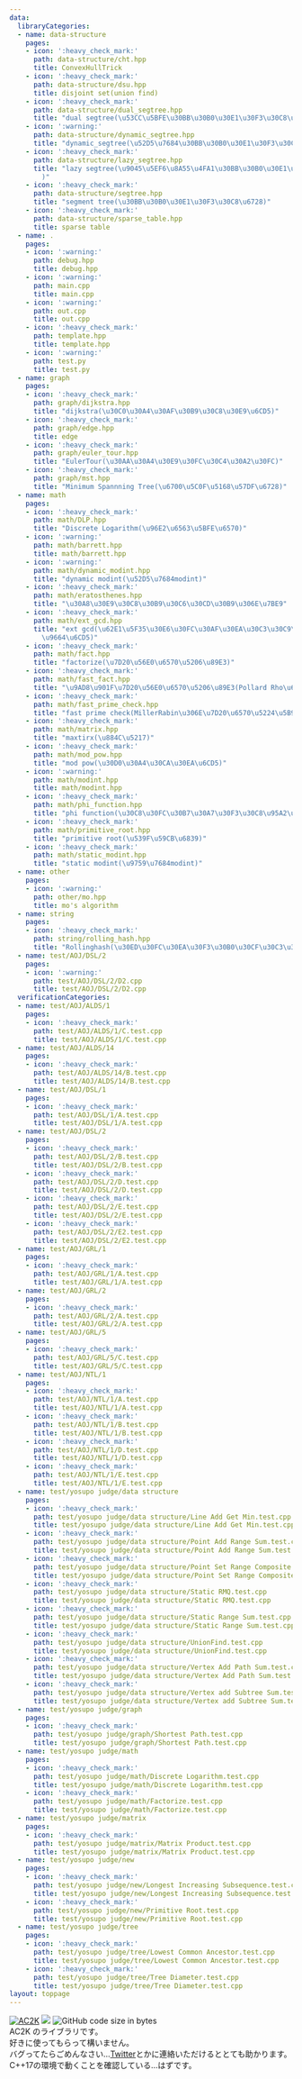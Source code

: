 ```yaml
---
data:
  libraryCategories:
  - name: data-structure
    pages:
    - icon: ':heavy_check_mark:'
      path: data-structure/cht.hpp
      title: ConvexHullTrick
    - icon: ':heavy_check_mark:'
      path: data-structure/dsu.hpp
      title: disjoint set(union find)
    - icon: ':heavy_check_mark:'
      path: data-structure/dual_segtree.hpp
      title: "dual segtree(\u53CC\u5BFE\u30BB\u30B0\u30E1\u30F3\u30C8\u6728)"
    - icon: ':warning:'
      path: data-structure/dynamic_segtree.hpp
      title: "dynamic_segtree(\u52D5\u7684\u30BB\u30B0\u30E1\u30F3\u30C8\u6728)"
    - icon: ':heavy_check_mark:'
      path: data-structure/lazy_segtree.hpp
      title: "lazy segtree(\u9045\u5EF6\u8A55\u4FA1\u30BB\u30B0\u30E1\u30F3\u30C8\u6728\
        )"
    - icon: ':heavy_check_mark:'
      path: data-structure/segtree.hpp
      title: "segment tree(\u30BB\u30B0\u30E1\u30F3\u30C8\u6728)"
    - icon: ':heavy_check_mark:'
      path: data-structure/sparse_table.hpp
      title: sparse table
  - name: .
    pages:
    - icon: ':warning:'
      path: debug.hpp
      title: debug.hpp
    - icon: ':warning:'
      path: main.cpp
      title: main.cpp
    - icon: ':warning:'
      path: out.cpp
      title: out.cpp
    - icon: ':heavy_check_mark:'
      path: template.hpp
      title: template.hpp
    - icon: ':warning:'
      path: test.py
      title: test.py
  - name: graph
    pages:
    - icon: ':heavy_check_mark:'
      path: graph/dijkstra.hpp
      title: "dijkstra(\u30C0\u30A4\u30AF\u30B9\u30C8\u30E9\u6CD5)"
    - icon: ':heavy_check_mark:'
      path: graph/edge.hpp
      title: edge
    - icon: ':heavy_check_mark:'
      path: graph/euler_tour.hpp
      title: "EulerTour(\u30AA\u30A4\u30E9\u30FC\u30C4\u30A2\u30FC)"
    - icon: ':heavy_check_mark:'
      path: graph/mst.hpp
      title: "Minimum Spannning Tree(\u6700\u5C0F\u5168\u57DF\u6728)"
  - name: math
    pages:
    - icon: ':heavy_check_mark:'
      path: math/DLP.hpp
      title: "Discrete Logarithm(\u96E2\u6563\u5BFE\u6570)"
    - icon: ':warning:'
      path: math/barrett.hpp
      title: math/barrett.hpp
    - icon: ':warning:'
      path: math/dynamic_modint.hpp
      title: "dynamic modint(\u52D5\u7684modint)"
    - icon: ':heavy_check_mark:'
      path: math/eratosthenes.hpp
      title: "\u30A8\u30E9\u30C8\u30B9\u30C6\u30CD\u30B9\u306E\u7BE9"
    - icon: ':heavy_check_mark:'
      path: math/ext_gcd.hpp
      title: "ext gcd(\u62E1\u5F35\u30E6\u30FC\u30AF\u30EA\u30C3\u30C9\u306E\u4E92\
        \u9664\u6CD5)"
    - icon: ':heavy_check_mark:'
      path: math/fact.hpp
      title: "factorize(\u7D20\u56E0\u6570\u5206\u89E3)"
    - icon: ':heavy_check_mark:'
      path: math/fast_fact.hpp
      title: "\u9AD8\u901F\u7D20\u56E0\u6570\u5206\u89E3(Pollard Rho\u6CD5)"
    - icon: ':heavy_check_mark:'
      path: math/fast_prime_check.hpp
      title: "fast prime check(MillerRabin\u306E\u7D20\u6570\u5224\u5B9A)"
    - icon: ':heavy_check_mark:'
      path: math/matrix.hpp
      title: "maxtirx(\u884C\u5217)"
    - icon: ':heavy_check_mark:'
      path: math/mod_pow.hpp
      title: "mod pow(\u30D0\u30A4\u30CA\u30EA\u6CD5)"
    - icon: ':warning:'
      path: math/modint.hpp
      title: math/modint.hpp
    - icon: ':heavy_check_mark:'
      path: math/phi_function.hpp
      title: "phi function(\u30C8\u30FC\u30B7\u30A7\u30F3\u30C8\u95A2\u6570)"
    - icon: ':heavy_check_mark:'
      path: math/primitive_root.hpp
      title: "primitive root(\u539F\u59CB\u6839)"
    - icon: ':heavy_check_mark:'
      path: math/static_modint.hpp
      title: "static modint(\u9759\u7684modint)"
  - name: other
    pages:
    - icon: ':warning:'
      path: other/mo.hpp
      title: mo's algorithm
  - name: string
    pages:
    - icon: ':heavy_check_mark:'
      path: string/rolling_hash.hpp
      title: "Rollinghash(\u30ED\u30FC\u30EA\u30F3\u30B0\u30CF\u30C3\u30B7\u30E5)"
  - name: test/AOJ/DSL/2
    pages:
    - icon: ':warning:'
      path: test/AOJ/DSL/2/D2.cpp
      title: test/AOJ/DSL/2/D2.cpp
  verificationCategories:
  - name: test/AOJ/ALDS/1
    pages:
    - icon: ':heavy_check_mark:'
      path: test/AOJ/ALDS/1/C.test.cpp
      title: test/AOJ/ALDS/1/C.test.cpp
  - name: test/AOJ/ALDS/14
    pages:
    - icon: ':heavy_check_mark:'
      path: test/AOJ/ALDS/14/B.test.cpp
      title: test/AOJ/ALDS/14/B.test.cpp
  - name: test/AOJ/DSL/1
    pages:
    - icon: ':heavy_check_mark:'
      path: test/AOJ/DSL/1/A.test.cpp
      title: test/AOJ/DSL/1/A.test.cpp
  - name: test/AOJ/DSL/2
    pages:
    - icon: ':heavy_check_mark:'
      path: test/AOJ/DSL/2/B.test.cpp
      title: test/AOJ/DSL/2/B.test.cpp
    - icon: ':heavy_check_mark:'
      path: test/AOJ/DSL/2/D.test.cpp
      title: test/AOJ/DSL/2/D.test.cpp
    - icon: ':heavy_check_mark:'
      path: test/AOJ/DSL/2/E.test.cpp
      title: test/AOJ/DSL/2/E.test.cpp
    - icon: ':heavy_check_mark:'
      path: test/AOJ/DSL/2/E2.test.cpp
      title: test/AOJ/DSL/2/E2.test.cpp
  - name: test/AOJ/GRL/1
    pages:
    - icon: ':heavy_check_mark:'
      path: test/AOJ/GRL/1/A.test.cpp
      title: test/AOJ/GRL/1/A.test.cpp
  - name: test/AOJ/GRL/2
    pages:
    - icon: ':heavy_check_mark:'
      path: test/AOJ/GRL/2/A.test.cpp
      title: test/AOJ/GRL/2/A.test.cpp
  - name: test/AOJ/GRL/5
    pages:
    - icon: ':heavy_check_mark:'
      path: test/AOJ/GRL/5/C.test.cpp
      title: test/AOJ/GRL/5/C.test.cpp
  - name: test/AOJ/NTL/1
    pages:
    - icon: ':heavy_check_mark:'
      path: test/AOJ/NTL/1/A.test.cpp
      title: test/AOJ/NTL/1/A.test.cpp
    - icon: ':heavy_check_mark:'
      path: test/AOJ/NTL/1/B.test.cpp
      title: test/AOJ/NTL/1/B.test.cpp
    - icon: ':heavy_check_mark:'
      path: test/AOJ/NTL/1/D.test.cpp
      title: test/AOJ/NTL/1/D.test.cpp
    - icon: ':heavy_check_mark:'
      path: test/AOJ/NTL/1/E.test.cpp
      title: test/AOJ/NTL/1/E.test.cpp
  - name: test/yosupo judge/data structure
    pages:
    - icon: ':heavy_check_mark:'
      path: test/yosupo judge/data structure/Line Add Get Min.test.cpp
      title: test/yosupo judge/data structure/Line Add Get Min.test.cpp
    - icon: ':heavy_check_mark:'
      path: test/yosupo judge/data structure/Point Add Range Sum.test.cpp
      title: test/yosupo judge/data structure/Point Add Range Sum.test.cpp
    - icon: ':heavy_check_mark:'
      path: test/yosupo judge/data structure/Point Set Range Composite.test.cpp
      title: test/yosupo judge/data structure/Point Set Range Composite.test.cpp
    - icon: ':heavy_check_mark:'
      path: test/yosupo judge/data structure/Static RMQ.test.cpp
      title: test/yosupo judge/data structure/Static RMQ.test.cpp
    - icon: ':heavy_check_mark:'
      path: test/yosupo judge/data structure/Static Range Sum.test.cpp
      title: test/yosupo judge/data structure/Static Range Sum.test.cpp
    - icon: ':heavy_check_mark:'
      path: test/yosupo judge/data structure/UnionFind.test.cpp
      title: test/yosupo judge/data structure/UnionFind.test.cpp
    - icon: ':heavy_check_mark:'
      path: test/yosupo judge/data structure/Vertex Add Path Sum.test.cpp
      title: test/yosupo judge/data structure/Vertex Add Path Sum.test.cpp
    - icon: ':heavy_check_mark:'
      path: test/yosupo judge/data structure/Vertex add Subtree Sum.test.cpp
      title: test/yosupo judge/data structure/Vertex add Subtree Sum.test.cpp
  - name: test/yosupo judge/graph
    pages:
    - icon: ':heavy_check_mark:'
      path: test/yosupo judge/graph/Shortest Path.test.cpp
      title: test/yosupo judge/graph/Shortest Path.test.cpp
  - name: test/yosupo judge/math
    pages:
    - icon: ':heavy_check_mark:'
      path: test/yosupo judge/math/Discrete Logarithm.test.cpp
      title: test/yosupo judge/math/Discrete Logarithm.test.cpp
    - icon: ':heavy_check_mark:'
      path: test/yosupo judge/math/Factorize.test.cpp
      title: test/yosupo judge/math/Factorize.test.cpp
  - name: test/yosupo judge/matrix
    pages:
    - icon: ':heavy_check_mark:'
      path: test/yosupo judge/matrix/Matrix Product.test.cpp
      title: test/yosupo judge/matrix/Matrix Product.test.cpp
  - name: test/yosupo judge/new
    pages:
    - icon: ':heavy_check_mark:'
      path: test/yosupo judge/new/Longest Increasing Subsequence.test.cpp
      title: test/yosupo judge/new/Longest Increasing Subsequence.test.cpp
    - icon: ':heavy_check_mark:'
      path: test/yosupo judge/new/Primitive Root.test.cpp
      title: test/yosupo judge/new/Primitive Root.test.cpp
  - name: test/yosupo judge/tree
    pages:
    - icon: ':heavy_check_mark:'
      path: test/yosupo judge/tree/Lowest Common Ancestor.test.cpp
      title: test/yosupo judge/tree/Lowest Common Ancestor.test.cpp
    - icon: ':heavy_check_mark:'
      path: test/yosupo judge/tree/Tree Diameter.test.cpp
      title: test/yosupo judge/tree/Tree Diameter.test.cpp
layout: toppage
---
```

[![AC2K](https://img.shields.io/endpoint?url=https%3A%2F%2Fatcoder-badges.now.sh%2Fapi%2Fatcoder%2Fjson%2FAC2K)](https://atcoder.jp/users/AC2K)
[![](https://img.shields.io/badge/license-CC0_License-blue.svg)](https://github.com/AC2-K/library/blob/main/LICENSE)
![GitHub code size in bytes](https://img.shields.io/github/languages/code-size/AC2-K/library?style=flat-square)\
AC2K のライブラリです。\
好きに使ってもらって構いません。\
バグってたらごめんなさい...[Twitter](https://twitter.com/ac2000_cp)とかに連絡いただけるととても助かります。\
C++17の環境で動くことを確認している...はずです。